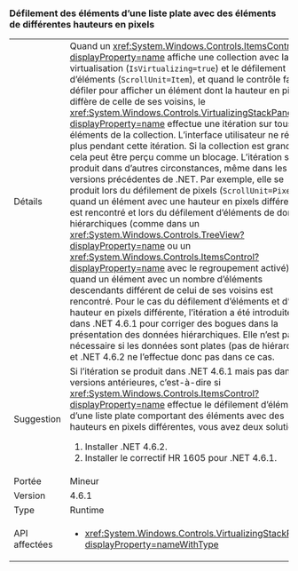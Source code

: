 ### <a name="item-scrolling-a-flat-list-with-items-of-different-pixel-height"></a>Défilement des éléments d’une liste plate avec des éléments de différentes hauteurs en pixels

|   |   |
|---|---|
|Détails|Quand un <xref:System.Windows.Controls.ItemsControl?displayProperty=name> affiche une collection avec la virtualisation (<code>IsVirtualizing=true</code>) et le défilement d’éléments (<code>ScrollUnit=Item</code>), et quand le contrôle fait défiler pour afficher un élément dont la hauteur en pixels diffère de celle de ses voisins, le <xref:System.Windows.Controls.VirtualizingStackPanel?displayProperty=name> effectue une itération sur tous les éléments de la collection. L’interface utilisateur ne répond plus pendant cette itération. Si la collection est grande, cela peut être perçu comme un blocage. L’itération se produit dans d’autres circonstances, même dans les versions précédentes de .NET. Par exemple, elle se produit lors du défilement de pixels (<code>ScrollUnit=Pixel</code>) quand un élément avec une hauteur en pixels différente est rencontré et lors du défilement d’éléments de données hiérarchiques (comme dans un <xref:System.Windows.Controls.TreeView?displayProperty=name> ou un <xref:System.Windows.Controls.ItemsControl?displayProperty=name> avec le regroupement activé) quand un élément avec un nombre d’éléments descendants différent de celui de ses voisins est rencontré. Pour le cas du défilement d’éléments et d’une hauteur en pixels différente, l’itération a été introduite dans .NET 4.6.1 pour corriger des bogues dans la présentation des données hiérarchiques.  Elle n’est pas nécessaire si les données sont plates (pas de hiérarchie) et .NET 4.6.2 ne l’effectue donc pas dans ce cas.|
|Suggestion|Si l’itération se produit dans .NET 4.6.1 mais pas dans les versions antérieures, c’est-à-dire si <xref:System.Windows.Controls.ItemsControl?displayProperty=name> effectue le défilement d’éléments d’une liste plate comportant des éléments avec des hauteurs en pixels différentes, vous avez deux solutions :<ol><li>Installer .NET 4.6.2.</li><li>Installer le correctif HR 1605 pour .NET 4.6.1.</li></ol>|
|Portée|Mineur|
|Version|4.6.1|
|Type|Runtime|
|API affectées|<ul><li><xref:System.Windows.Controls.VirtualizingStackPanel?displayProperty=nameWithType></li></ul>|

